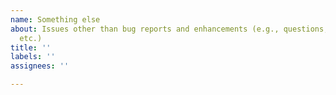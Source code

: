 ```yaml
---
name: Something else
about: Issues other than bug reports and enhancements (e.g., questions, documentation,
  etc.)
title: ''
labels: ''
assignees: ''

---
```



